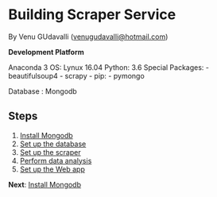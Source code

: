 # Building Scraper Service

By Venu GUdavalli (<venugudavalli@hotmail.com>)


**Development Platform**

Anaconda 3
OS: Lynux 16.04 
Python: 3.6
  Special Packages: 
    - beautifulsoup4
    - scrapy
    - pip:
      - pymongo
          
Database : Mongodb 

## Steps

1. [Install Mongodb](01-Mongodb.md)
1. [Set up the database](02-Environment.md)
1. [Set up the scraper](03-Build_scraper.md)
1. [Perform data analysis](04-Run_Scraper.md)
1. [Set up the Web app](05-view-data.md)


**Next**: [Install Mongodb](01-Mongodb.md)
